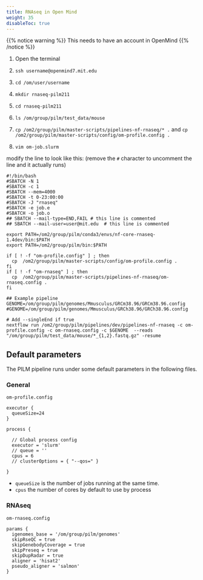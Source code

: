 ```yaml
---
title: RNAseq in Open Mind
weight: 35
disableToc: true
---
```


{{% notice warning %}}
This needs to have an account in OpenMind
{{% /notice %}}

1. Open the terminal

2. `ssh username@openmind7.mit.edu`

3. `cd /om/user/username`

4. `mkdir rnaseq-pilm211`

6. `cd rnaseq-pilm211`

7. `ls /om/group/pilm/test_data/mouse`

8. `cp /om2/group/pilm/master-scripts/pipelines-nf-rnaseq/* .` and `cp /om2/group/pilm/master-scripts/config/om-profile.config .`

9. `vim om-job.slurm`

modify the line to look like this: (remove the `#` character to uncomment the line and it actually runs)

```
#!/bin/bash
#SBATCH -N 1
#SBATCH -c 1
#SBATCH --mem=4000
#SBATCH -t 0-23:00:00
#SBATCH -J "rnaseq"
#SBATCH -e job.e
#SBATCH -o job.o
## SBATCH --mail-type=END,FAIL # this line is commented
## SBATCH --mail-user=user@mit.edu  # this line is commented

export PATH=/om2/group/pilm/conda3/envs/nf-core-rnaseq-1.4dev/bin:$PATH
export PATH=/om2/group/pilm/bin:$PATH

if [ ! -f "om-profile.config" ] ; then
  cp  /om2/group/pilm/master-scripts/config/om-profile.config .
fi
if [ ! -f "om-rnaseq" ] ; then
  cp  /om2/group/pilm/master-scripts/pipelines-nf-rnaseq/om-rnaseq.config .
fi

## Example pipeline
GENOME=/om/group/pilm/genomes/Mmusculus/GRCm38.96/GRCm38.96.config
#GENOME=/om/group/pilm/genomes/Mmusculus/GRCh38.96/GRCh38.96.config

# Add --singleEnd if true
nextflow run /om2/group/pilm/pipelines/dev/pipelines-nf-rnaseq -c om-profile.config -c om-rnaseq.config -c $GENOME  --reads "/om/group/pilm/test_data/mouse/*_{1,2}.fastq.gz" -resume
```

## Default parameters

The PILM pipeline runs under some default parameters in the following files.

### General

`om-profile.config`

```
executor {
  queueSize=24
}

process {

  // Global process config
  executor = 'slurm'
  // queue = ''
  cpus = 6
  // clusterOptions = { "--qos=" }

}
```

* `queueSize` is the number of jobs running at the same time.
* `cpus` the number of cores by default to use by process

### RNAseq

`om-rnaseq.config`

```
params {
  igenomes_base = '/om/group/pilm/genomes'
  skipRseQC = true
  skipGenebodyCoverage = true
  skipPreseq = true
  skipDupRadar = true
  aligner = 'hisat2'
  pseudo_aligner = 'salmon'
}
```


